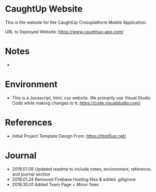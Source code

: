 # CaughtUp Website

This is the website for the CaughtUp Crossplatform Mobile Application. 

URL to Deployed Website: https://www.caughtup-app.com/

# Notes
- 

# Environment
- This is a Javascript, html, css website. We primarily use Visual Studio Code while making changes to it: https://code.visualstudio.com/

# References
- Initial Project Template Design From: https://html5up.net/

# Journal
- 2019.01.08 Updated readme to include notes, environment, reference, and journal section
- 2019.01.24 Removed Firebase Hosting files & added .gitignore
- 2019.30.01 Added Team Page + Minor fixes
